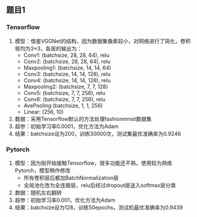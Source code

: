 ## 题目1

### Tensorflow

1. 模型：借鉴VGGNet的结构，因为数据集像素较小，对网络进行了简化，卷积核均为3\*3，各层的输出为：
	- Conv1: (batchsize, 28, 28, 64), relu
	- Conv2: (batchsize, 28, 28, 64), relu
	- Maxpooling1: (batchsize, 14, 14, 64)
	- Conv3: (batchsize, 14, 14, 128), relu
	- Conv4: (batchsize, 14, 14, 128), relu
	- Maxpooling2: (batchsize, 7, 7, 128)
	- Conv5: (batchsize, 7, 7, 256), relu
	- Conv6: (batchsize, 7, 7, 256), relu
	- AvePooling:(batchsize, 1, 1, 256)
	- Linear: (256, 10)
2. 数据：采用Tensorflow默认的方法处理fashionmnist数据集
3. 超参：初始学习率0.0001，优化方法为Adam
4. 结果：batchsize设为200，训练30000次，测试集最优准确率为0.9246


### Pytorch

1. 模型：因为刚开始接触Tensorflow，很多功能还不熟，使用较为熟练Pytorch，模型稍作修改
	- 所有卷积层后都加BatchNormalization层
	- 全局池化改为全连接层，relu后经过dropout层送入softmax层分类
2. 数据：随机左右翻转
3. 超参：初始学习率0.001，优化方法为Adam
4. 结果：batchsize设为128，训练50epochs，测试机最优准确率为0.9439

